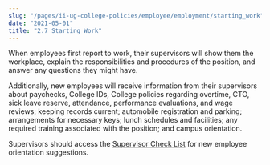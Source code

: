 ```yaml
---
slug: "/pages/ii-ug-college-policies/employee/employment/starting_work"
date: "2021-05-01"
title: "2.7 Starting Work"
---
```


When employees first report to work, their supervisors will show them the workplace, explain the responsibilities and procedures of the position, and answer any questions they might have.

Additionally, new employees will receive information from their supervisors about paychecks, College IDs, College policies regarding overtime, CTO, sick leave reserve, attendance, performance evaluations, and wage reviews; keeping records current; automobile registration and parking; arrangements for necessary keys; lunch schedules and facilities; any required training associated with the position; and campus orientation.

Supervisors should access the [Supervisor Check List](http://www.middlebury.edu/media/view/292393/original/hiring_supervisor_checklist.pdf) for new employee orientation suggestions.